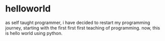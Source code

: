 # helloworld
as self taught programmer, i have decided to restart my programming journey, starting with the first first first teaching of programming. now, this is hello world using python.

